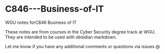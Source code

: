 # C846---Business-of-IT
WGU notes forC846 Business of IT

These notes are from courses in the Cyber Security degree track at WGU.
They are intended to be used with obsidian markdown.

Let me know if you have any additional comments or questions via issues @

